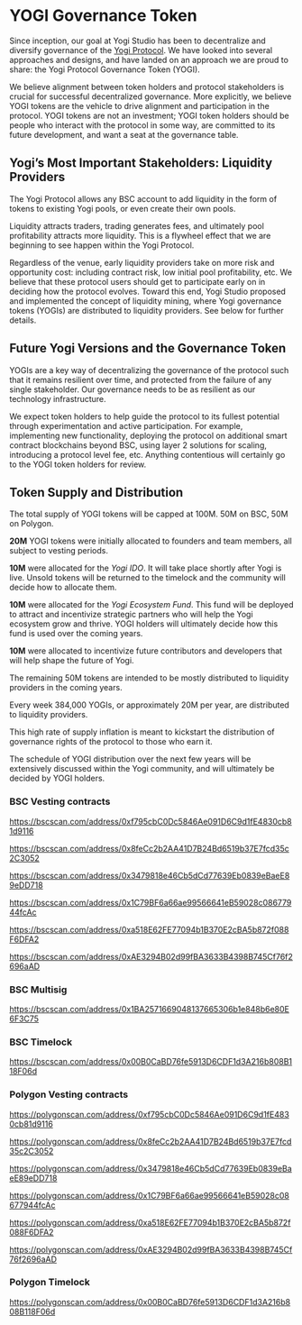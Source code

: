 # YOGI Governance Token

Since inception, our goal at Yogi Studio has been to decentralize and diversify governance of the [Yogi Protocol](https://yogi.fi/). We have looked into several approaches and designs, and have landed on an approach we are proud to share: the Yogi Protocol Governance Token \(YOGI\).

We believe alignment between token holders and protocol stakeholders is crucial for successful decentralized governance. More explicitly, we believe YOGI tokens are the vehicle to drive alignment and participation in the protocol. YOGI tokens are not an investment; YOGI token holders should be people who interact with the protocol in some way, are committed to its future development, and want a seat at the governance table.

## Yogi’s Most Important Stakeholders: Liquidity Providers

The Yogi Protocol allows any BSC account to add liquidity in the form of tokens to existing Yogi pools, or even create their own pools.

Liquidity attracts traders, trading generates fees, and ultimately pool profitability attracts more liquidity. This is a flywheel effect that we are beginning to see happen within the Yogi Protocol.

Regardless of the venue, early liquidity providers take on more risk and opportunity cost: including contract risk, low initial pool profitability, etc. We believe that these protocol users should get to participate early on in deciding how the protocol evolves. Toward this end, Yogi Studio proposed and implemented the concept of liquidity mining, where Yogi governance tokens \(YOGIs\) are distributed to liquidity providers. See below for further details.

## Future Yogi Versions and the Governance Token

YOGIs are a key way of decentralizing the governance of the protocol such that it remains resilient over time, and protected from the failure of any single stakeholder. Our governance needs to be as resilient as our technology infrastructure.

We expect token holders to help guide the protocol to its fullest potential through experimentation and active participation. For example, implementing new functionality, deploying the protocol on additional smart contract blockchains beyond BSC, using layer 2 solutions for scaling, introducing a protocol level fee, etc. Anything contentious will certainly go to the YOGI token holders for review.

## Token Supply and Distribution

The total supply of YOGI tokens will be capped at 100M. 50M on BSC, 50M on Polygon.

**20M** YOGI tokens were initially allocated to founders and team members, all subject to vesting periods.

**10M** were allocated for the *Yogi IDO*. It will take place shortly after Yogi is live. Unsold tokens will be returned to the timelock and the community will decide how to allocate them.

**10M** were allocated for the *Yogi Ecosystem Fund*. This fund will be deployed to attract and incentivize strategic partners who will help the Yogi ecosystem grow and thrive. YOGI holders will ultimately decide how this fund is used over the coming years.

**10M** were allocated to incentivize future contributors and developers that will help shape the future of Yogi.

The remaining 50M tokens are intended to be mostly distributed to liquidity providers in the coming years.

Every week 384,000 YOGIs, or approximately 20M per year, are distributed to liquidity providers.

This high rate of supply inflation is meant to kickstart the distribution of governance rights of the protocol to those who earn it.

The schedule of YOGI distribution over the next few years will be extensively discussed within the Yogi community, and will ultimately be decided by YOGI holders.

### BSC Vesting contracts

https://bscscan.com/address/0xf795cbC0Dc5846Ae091D6C9d1fE4830cb81d9116

https://bscscan.com/address/0x8feCc2b2AA41D7B24Bd6519b37E7fcd35c2C3052 

https://bscscan.com/address/0x3479818e46Cb5dCd77639Eb0839eBaeE89eDD718 

https://bscscan.com/address/0x1C79BF6a66ae99566641eB59028c08677944fcAc 

https://bscscan.com/address/0xa518E62FE77094b1B370E2cBA5b872f088F6DFA2

https://bscscan.com/address/0xAE3294B02d99fBA3633B4398B745Cf76f2696aAD 

### BSC Multisig

https://bscscan.com/address/0x1BA2571669048137665306b1e848b6e80E6F3C75

### BSC Timelock

https://bscscan.com/address/0x00B0CaBD76fe5913D6CDF1d3A216b808B118F06d

### Polygon Vesting contracts

https://polygonscan.com/address/0xf795cbC0Dc5846Ae091D6C9d1fE4830cb81d9116

https://polygonscan.com/address/0x8feCc2b2AA41D7B24Bd6519b37E7fcd35c2C3052 

https://polygonscan.com/address/0x3479818e46Cb5dCd77639Eb0839eBaeE89eDD718 

https://polygonscan.com/address/0x1C79BF6a66ae99566641eB59028c08677944fcAc 

https://polygonscan.com/address/0xa518E62FE77094b1B370E2cBA5b872f088F6DFA2

https://polygonscan.com/address/0xAE3294B02d99fBA3633B4398B745Cf76f2696aAD 

### Polygon Timelock

https://polygonscan.com/address/0x00B0CaBD76fe5913D6CDF1d3A216b808B118F06d
